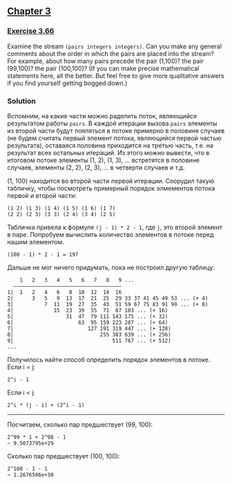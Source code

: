 ## [Chapter 3](../index.md#3-Modularity-Objects-and-State)

### [Exercise 3.66](https://mitpress.mit.edu/sites/default/files/sicp/full-text/book/book-Z-H-24.html#%_thm_3.66)

Examine the stream `(pairs integers integers)`. Can you make any general comments about the order in which the pairs are placed into the stream? For example, about how many pairs precede the pair (1,100)? the pair (99,100)? the pair (100,100)? (If you can make precise mathematical statements here, all the better. But feel free to give more qualitative answers if you find yourself getting bogged down.)

### Solution

Вспомним, на какие части можно раделить поток, являющийся результатом работы `pairs`. В каждой итерации вызова `pairs` элементы из второй части будут пояляться в потоке примерно в половине случаев (не будем считать первый элемент потока, являющийся первой частью результата), оставаяся половина приходится на третью часть, т.е. на результат всех остальных итераций. Из этого можно вывести, что в итоговом потоке элементы (1, 2), (1, 3), ... встретятся в половине случаев, элементы (2, 2), (2, 3), ... в четверти случаев и т.д.

(1, 100) находится во второй части первой итерации. Соорудил такую табличку, чтобы посмотреть примерный порядок элмементов потока первой и второй части:

```
(1 2) (1 3) (1 4) (1 5) (1 6) (1 7)
(2 2) (2 3) (3 3) (2 4) (3 4) (2 5)
```

Табличка привела к формуле `(j - 1) * 2 - 1`, где `j`, это второй элемент в паре. Попробуем вычислить количество элементов в потоке перед нашим элементом.

```
(100 - 1) * 2 - 1 = 197
```

Дальше не мог ничего придумать, пока не построил другую таблицу:

```
    1   2   3   4   5   6   7   8   9 ...
  ———————————————————————————————————
1|  1   2   4   6   8  10  12  14  16
2|      3   5   9  13  17  21  25  29 33 37 41 45 49 53 ... (+ 4)
3|          7  11  19  27  35  43  51 59 67 75 83 91 99 ... (+ 8)
4|             15  23  39  55  71  87 103 ... (+ 16)
5|                 31  47  79 111 143 175 ... (+ 32)
6|                     63  95 159 223 287 ... (+ 64)
7|                        127 191 319 447 ... (+ 128)
8|                            255 383 639 ... (+ 256)
9|                                511 767 ... (+ 512)
...
```

Получилось найти способ определить порядок элементов в потоке. Если i = j:

```
2^i - 1
```

Если i < j:

```
2^i * (j - i) + (2^i - 1)
```

---

Посчитаем, сколько пар предшествует (99, 100):

```
2^99 * 1 + 2^98 - 1
~ 9.5073795e+29
```

Сколько пар предшествует (100, 100):

```
2^100 - 1 - 1
~ 1.2676506e+30
```

